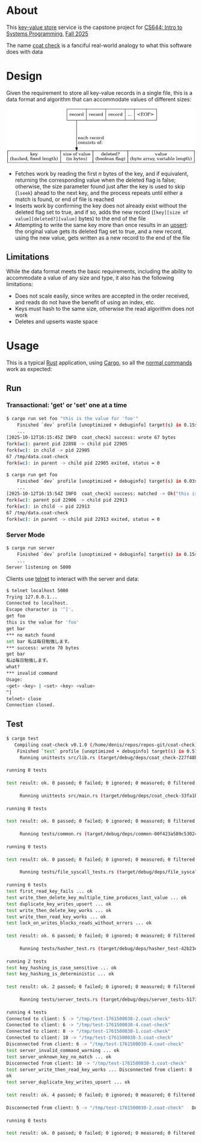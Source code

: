 # About

This [key-value store](https://en.wikipedia.org/wiki/Key%E2%80%93value_database) service is the capstone project for [CS644: Intro to Systems Programming](https://iafisher.com/cs644), [Fall 2025](https://iafisher.com/cs644/fall2025)

The name [coat check](https://dictionary.cambridge.org/example/english/coat-check) is a fanciful real-world analogy to what this software does with data

# Design

Given the requirement to store all key-value records in a single file, this is a data format and algorithm that can accommodate values of different sizes:

![Data Format Diagram](doc/data.png?raw=true)

- Fetches work by reading the first *n* bytes of the key, and if equivalent, returning the corresponding value when the deleted flag is false; otherwise, the size parameter found just after the key is used to skip (`lseek`) ahead to the next key, and the process repeats until either a match is found, or end of file is reached
- Inserts work by confirming the key does not already exist without the deleted flag set to true, and if so, adds the new record (`[key][size of value][deleted?][value]` bytes) to the end of the file
- Attempting to write the same key more than once results in an [upsert](https://en.wikipedia.org/wiki/Merge_%28SQL%29): the original value gets its deleted flag set to true, and a new record, using the new value, gets written as a new record to the end of the file

## Limitations

While the data format meets the basic requirements, including the ability to accommodate a value of any size and type, it also has the following limitations:

- Does not scale easily, since writes are accepted in the order received, and reads do not have the benefit of using an index, etc.
- Keys must hash to the same size, otherwise the read algorithm does not work
- Deletes and upserts waste space

# Usage

This is a typical [Rust](https://www.rust-lang.org/) application, using [Cargo](https://doc.rust-lang.org/cargo/index.html), so all the [normal commands](https://doc.rust-lang.org/cargo/commands/index.html) work as expected:

## Run

### Transactional: 'get' or 'set' one at a time

```sh
$ cargo run set foo "this is the value for 'foo'"
    Finished `dev` profile [unoptimized + debuginfo] target(s) in 0.15s
    ...
[2025-10-12T16:15:45Z INFO  coat_check] success: wrote 67 bytes
fork(wc): parent pid 22898 -> child pid 22905
fork(wc): in child -> pid 22905
67 /tmp/data.coat-check
fork(wc): in parent -> child pid 22905 exited, status = 0
```

```sh
$ cargo run get foo
    Finished `dev` profile [unoptimized + debuginfo] target(s) in 0.03s
    ...
[2025-10-12T16:15:54Z INFO  coat_check] success: matched -> Ok("this is the value for 'foo'")
fork(wc): parent pid 22906 -> child pid 22913
fork(wc): in child -> pid 22913
67 /tmp/data.coat-check
fork(wc): in parent -> child pid 22913 exited, status = 0
```

### Server Mode

```sh
$ cargo run server
    Finished `dev` profile [unoptimized + debuginfo] target(s) in 0.15s
    ...
Server listening on 5000
```

Clients use [telnet](https://en.wikipedia.org/wiki/Telnet) to interact with the server and data:

```sh
$ telnet localhost 5000
Trying 127.0.0.1...
Connected to localhost.
Escape character is '^]'.
get foo
this is the value for 'foo'
get bar
*** no match found
set bar 私は毎日勉強します。
*** success: wrote 70 bytes
get bar
私は毎日勉強します。
what?
*** invalid command
Usage:
<get> <key> | <set> <key> <value>
^]
telnet> close
Connection closed.
```

## Test
```sh
$ cargo test
   Compiling coat-check v0.1.0 (/home/denis/repos/repos-git/coat-check)
    Finished `test` profile [unoptimized + debuginfo] target(s) in 0.51s
     Running unittests src/lib.rs (target/debug/deps/coat_check-227f48b038e3e103)

running 0 tests

test result: ok. 0 passed; 0 failed; 0 ignored; 0 measured; 0 filtered out; finished in 0.00s

     Running unittests src/main.rs (target/debug/deps/coat_check-33fa1bc2af5a93e8)

running 0 tests

test result: ok. 0 passed; 0 failed; 0 ignored; 0 measured; 0 filtered out; finished in 0.00s

     Running tests/common.rs (target/debug/deps/common-00f423a589c53024)

running 0 tests

test result: ok. 0 passed; 0 failed; 0 ignored; 0 measured; 0 filtered out; finished in 0.00s

     Running tests/file_syscall_tests.rs (target/debug/deps/file_syscall_tests-c7da6a126ced8d2b)

running 6 tests
test first_read_key_fails ... ok
test write_then_delete_key_multiple_time_produces_last_value ... ok
test duplicate_key_writes_upsert ... ok
test write_then_delete_key_works ... ok
test write_then_read_key_works ... ok
test lock_on_writes_blocks_reads_without_errors ... ok

test result: ok. 6 passed; 0 failed; 0 ignored; 0 measured; 0 filtered out; finished in 1.11s

     Running tests/hasher_test.rs (target/debug/deps/hasher_test-42b23e642164dcec)

running 2 tests
test key_hashing_is_case_sensitive ... ok
test key_hashing_is_deterministic ... ok

test result: ok. 2 passed; 0 failed; 0 ignored; 0 measured; 0 filtered out; finished in 0.00s

     Running tests/server_tests.rs (target/debug/deps/server_tests-5173f9145dc4e575)

running 4 tests
Connected to client: 5 -> "/tmp/test-1761500030-2.coat-check"
Connected to client: 6 -> "/tmp/test-1761500030-4.coat-check"
Connected to client: 8 -> "/tmp/test-1761500030-1.coat-check"
Connected to client: 10 -> "/tmp/test-1761500030-3.coat-check"
Disconnected from client: 6 -> "/tmp/test-1761500030-4.coat-check"
test server_invalid_command_warning ... ok
test server_unknown_key_no_match ... ok
Disconnected from client: 10 -> "/tmp/test-1761500030-3.coat-check"
test server_write_then_read_key_works ... Disconnected from client: 8 -> "/tmp/test-1761500030-1.coat-check"
ok
test server_duplicate_key_writes_upsert ... ok

test result: ok. 4 passed; 0 failed; 0 ignored; 0 measured; 0 filtered out; finished in 0.10s

Disconnected from client: 5 -> "/tmp/test-1761500030-2.coat-check"   Doc-tests coat_check

running 0 tests

test result: ok. 0 passed; 0 failed; 0 ignored; 0 measured; 0 filtered out; finished in 0.00s
```
